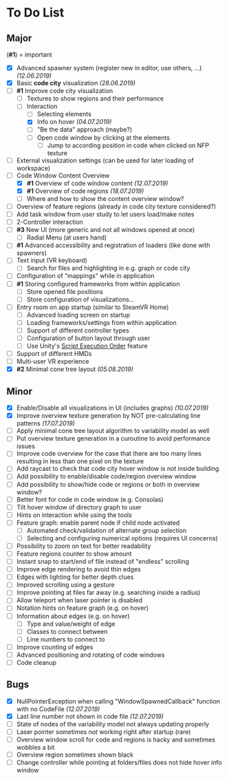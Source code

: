 # To Do List

## Major

(**#1**) = important

- [X] Advanced spawner system (register new in editor, use others, ...) *(12.06.2019)*
- [X] Basic **code city** visualization *(28.06.2019)*
- [ ] **#1** Improve code city visualization
  - [ ] Textures to show regions and their performance
  - [ ] Interaction
    - [ ] Selecting elements
    - [X] Info on hover *(04.07.2019)*
    - [ ] "Be the data" approach (maybe?)
    - [ ] Open code window by clicking at the elements
      - [ ] Jump to according position in code when clicked on NFP texture
- [ ] External visualization settings (can be used for later loading of workspace)
- [ ] Code Window Content Overview
  - [X] **#1** Overview of code window content *(12.07.2019)*
  - [X] **#1** Overview of code regions *(18.07.2019)*
  - [ ] Where and how to show the content overview window?
- [ ] Overview of feature regions (already in code city texture considered?)
- [ ] Add task window from user study to let users load/make notes
- [ ] 2-Controller interaction
- [ ] **#3** New UI (more generic and not all windows opened at once)
  - [ ] Radial Menu (at users hand)
- [ ] **#1** Advanced accessibility and registration of loaders (like done with spawners)
- [ ] Text input (VR keyboard)
  - [ ] Search for files and highlighting in e.g. graph or code city
- [ ] Configuration of "mappings" while in application
- [ ] **#1** Storing configured frameworks from within application
  - [ ] Store opened file positions
  - [ ] Store configuration of visualizations...
- [ ] Entry room on app startup (similar to SteamVR Home)
  - [ ] Advanced loading screen on startup
  - [ ] Loading frameworks/settings from within application
  - [ ] Support of different controller types
  - [ ] Configuration of button layout through user
  - [ ] Use Unity's [Script Execution Order](https://docs.unity3d.com/Manual/class-MonoManager.html) feature
- [ ] Support of different HMDs
- [ ] Multi-user VR experience
- [X] **#2** Minimal cone tree layout *(05.08.2019)*

## Minor
- [X] Enable/Disable all visualizations in UI (includes graphs) *(10.07.2019)*
- [X] Improve overview texture generation by NOT pre-calculating line patterns *(17.07.2019)*
- [ ] Apply minimal cone tree layout algorithm to variability model as well
- [ ] Put overview texture generation in a curoutine to avoid performance issues
- [ ] Improve code overview for the case that there are too many lines resulting in less than one pixel on the texture
- [ ] Add raycast to check that code city hover window is not inside building
- [ ] Add possibility to enable/disable code/region overview window
- [ ] Add possibility to show/hide code or regions or both in overview window?
- [ ] Better font for code in code window (e.g. Consolas)
- [ ] Tilt hover window of directory graph to user
- [ ] Hints on interaction while using the tools
- [ ] Feature graph: enable parent node if child node activated
  - [ ] Automated check/validation of alternate group selection
  - [ ] Selecting and configuring numerical options (requires UI concerns)
- [ ] Possibility to zoom on text for better readability
- [ ] Feature regions counter to show amount
- [ ] Instant snap to start/end of file instead of "endless" scrolling
- [ ] Improve edge rendering to avoid thin edges
- [ ] Edges with lighting for better depth clues
- [ ] Improved scrolling using a gesture
- [ ] Improve pointing at files far away (e.g. searching inside a radius)
- [ ] Allow teleport when laser pointer is disabled
- [ ] Notation hints on feature graph (e.g. on hover)
- [ ] Information about edges (e.g. on hover)
  - [ ] Type and value/weight of edge
  - [ ] Classes to connect between
  - [ ] Line numbers to connect to
- [ ] Improve counting of edges
- [ ] Advanced positioning and rotating of code windows
- [ ] Code cleanup

## Bugs
- [X] NullPointerException when calling "WindowSpawnedCallback" function with no CodeFile *(12.07.2019)*
- [X] Last line number not shown in code file *(12.07.2019)*
- [ ] State of nodes of the variability model not always updating properly
- [ ] Laser pointer sometimes not working right after startup (rare)
- [ ] Overview window scroll for code and regions is hacky and sometimes wobbles a bit
- [ ] Overview region sometimes shown black
- [ ] Change controller while pointing at folders/files does not hide hover info window

